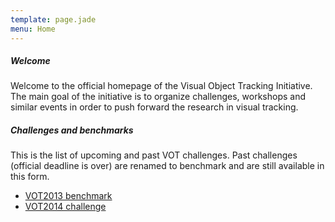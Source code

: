 ```yaml
---
template: page.jade
menu: Home
---
```


##### Welcome

Welcome to the official homepage of the Visual Object Tracking Initiative. The main goal of the initiative is to organize challenges, workshops and similar events in order to push forward the research in visual tracking.

##### Challenges and benchmarks

This is the list of upcoming and past VOT challenges. Past challenges (official deadline is over) are renamed to benchmark and are still available in this form.

* [VOT2013 benchmark](/vot2013/)
* [VOT2014 challenge](/vot2014/)
